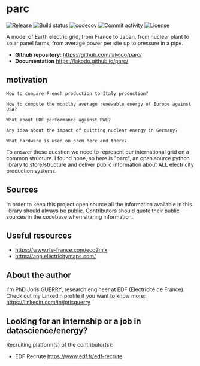 # parc

[![Release](https://img.shields.io/github/v/release/lakodo/parc)](https://img.shields.io/github/v/release/lakodo/parc)
[![Build status](https://img.shields.io/github/actions/workflow/status/lakodo/parc/main-dev.yml?branch=dev)](https://github.com/lakodo/parc/actions/workflows/main-dev.yml?query=branch%3Adev)
[![codecov](https://codecov.io/gh/lakodo/parc/branch/main/graph/badge.svg)](https://codecov.io/gh/lakodo/parc)
[![Commit activity](https://img.shields.io/github/commit-activity/m/lakodo/parc)](https://img.shields.io/github/commit-activity/m/lakodo/parc)
[![License](https://img.shields.io/github/license/lakodo/parc)](https://img.shields.io/github/license/lakodo/parc)

A model of Earth electric grid, from France to Japan, from nuclear plant to solar panel farms, from average power per site up to pressure in a pipe.

- **Github repository**: <https://github.com/lakodo/parc/>
- **Documentation** <https://lakodo.github.io/parc/>

## motivation

>

    How to compare French production to Italy production?

    How to compute the montlhy average renewable energy of Europe against USA?

    What about EDF performance against RWE?

    Any idea about the impact of quitting nuclear energy in Germany?

    What hardware is used on prem here and there?

To answer these question we need to represent our international grid on a common structure. I found none, so here is "parc", an open source python library to store/structure and deliver public information about ALL electricity production systems.

## Sources

In order to keep this project open source all the information available in this library should always be public. Contributors should quote their public sources in the codebase when sharing information.

## Useful resources

- <https://www.rte-france.com/eco2mix>
- <https://app.electricitymaps.com/>

## About the author

I'm PhD Joris GUERRY, research engineer at EDF (Electricité de France). Check out my Linkedin profile if you want to know more: <https://linkedin.com/in/jorisguerry>

## Looking for an internship or a job in datascience/energy?

Recruiting platform(s) of the contributor(s):

- EDF Recrute <https://www.edf.fr/edf-recrute>
